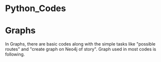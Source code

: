# Python_Codes

# Graphs
In Graphs, there are basic codes along with the simple tasks like "possible routes" and "create graph on Neo4j of story".
Graph used in most codes is following.

